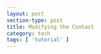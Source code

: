 ```yaml
---
layout: post
section-type: post
title: Modifying the Contact
category: tech
tags: [ 'tutorial' ]
---
```



